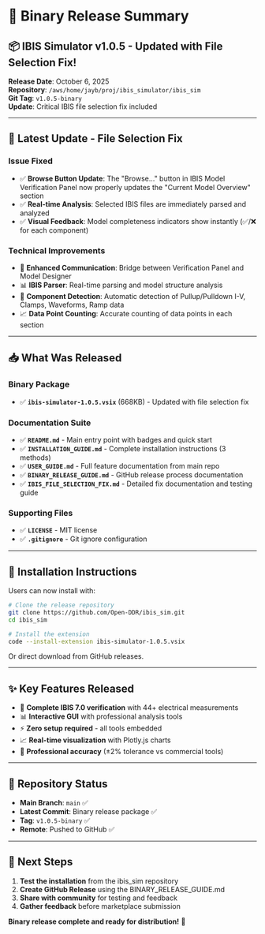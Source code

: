 # 🎯 Binary Release Summary

## 📦 **IBIS Simulator v1.0.5 - Updated with File Selection Fix!**

**Release Date**: October 6, 2025  
**Repository**: `/aws/home/jayb/proj/ibis_simulator/ibis_sim`  
**Git Tag**: `v1.0.5-binary`  
**Update**: Critical IBIS file selection fix included

---

## 🔧 **Latest Update - File Selection Fix**

### **Issue Fixed**
- ✅ **Browse Button Update**: The "Browse..." button in IBIS Model Verification Panel now properly updates the "Current Model Overview" section
- ✅ **Real-time Analysis**: Selected IBIS files are immediately parsed and analyzed
- ✅ **Visual Feedback**: Model completeness indicators show instantly (✅/❌ for each component)

### **Technical Improvements**
- 🔧 **Enhanced Communication**: Bridge between Verification Panel and Model Designer
- 📊 **IBIS Parser**: Real-time parsing and model structure analysis
- 🎯 **Component Detection**: Automatic detection of Pullup/Pulldown I-V, Clamps, Waveforms, Ramp data
- 📈 **Data Point Counting**: Accurate counting of data points in each section

---

## 📥 **What Was Released**

### **Binary Package**
- ✅ **`ibis-simulator-1.0.5.vsix`** (668KB) - Updated with file selection fix

### **Documentation Suite**
- ✅ **`README.md`** - Main entry point with badges and quick start
- ✅ **`INSTALLATION_GUIDE.md`** - Complete installation instructions (3 methods)
- ✅ **`USER_GUIDE.md`** - Full feature documentation from main repo
- ✅ **`BINARY_RELEASE_GUIDE.md`** - GitHub release process documentation
- ✅ **`IBIS_FILE_SELECTION_FIX.md`** - Detailed fix documentation and testing guide

### **Supporting Files**
- ✅ **`LICENSE`** - MIT license
- ✅ **`.gitignore`** - Git ignore configuration

---

## 🚀 **Installation Instructions**

Users can now install with:

```bash
# Clone the release repository
git clone https://github.com/Open-DDR/ibis_sim.git
cd ibis_sim

# Install the extension
code --install-extension ibis-simulator-1.0.5.vsix
```

Or direct download from GitHub releases.

---

## ✨ **Key Features Released**

- 🎯 **Complete IBIS 7.0 verification** with 44+ electrical measurements
- 📊 **Interactive GUI** with professional analysis tools  
- ⚡ **Zero setup required** - all tools embedded
- 📈 **Real-time visualization** with Plotly.js charts
- 🔧 **Professional accuracy** (±2% tolerance vs commercial tools)

---

## 📍 **Repository Status**

- **Main Branch**: `main` ✅
- **Latest Commit**: Binary release package ✅  
- **Tag**: `v1.0.5-binary` ✅
- **Remote**: Pushed to GitHub ✅

---

## 🎯 **Next Steps**

1. **Test the installation** from the ibis_sim repository
2. **Create GitHub Release** using the BINARY_RELEASE_GUIDE.md
3. **Share with community** for testing and feedback
4. **Gather feedback** before marketplace submission

**Binary release complete and ready for distribution!** 🚀
